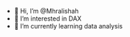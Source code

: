 - 👋 Hi, I’m @Mhralishah
- 👀 I’m interested in DAX
- 🌱 I’m currently learning data analysis 

<!---
Mhralishah/Mhralishah is a ✨ special ✨ repository because its `README.md` (this file) appears on your GitHub profile.
You can click the Preview link to take a look at your changes.
--->
